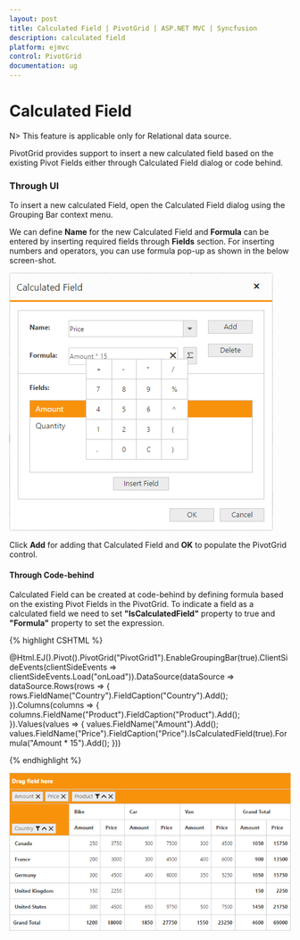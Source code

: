 ```yaml
---
layout: post
title: Calculated Field | PivotGrid | ASP.NET MVC | Syncfusion
description: calculated field
platform: ejmvc
control: PivotGrid
documentation: ug
---
```


# Calculated Field

N> This feature is applicable only for Relational data source.

PivotGrid provides support to insert a new calculated field based on the existing Pivot Fields either through Calculated Field dialog or code behind.

### Through UI
To insert a new calculated Field, open the Calculated Field dialog using the Grouping Bar context menu. 

We can define **Name** for the new Calculated Field and **Formula** can be entered by inserting required fields through **Fields** section. For inserting numbers and operators, you can use formula pop-up as shown in the below screen-shot.

![](Calculated-Field_images/Calculated-Field-Popup.png)

Click **Add** for adding that Calculated Field and **OK** to populate the PivotGrid control.

#### Through Code-behind

Calculated Field can be created at code-behind by defining formula based on the existing Pivot Fields in the PivotGrid. To indicate a field as a calculated field we need to set **"IsCalculatedField"** property to true and **"Formula"** property to set the expression.


{% highlight CSHTML %}

@Html.EJ().Pivot().PivotGrid("PivotGrid1").EnableGroupingBar(true).ClientSideEvents(clientSideEvents => clientSideEvents.Load("onLoad")).DataSource(dataSource => dataSource.Rows(rows => { rows.FieldName("Country").FieldCaption("Country").Add(); }).Columns(columns => { columns.FieldName("Product").FieldCaption("Product").Add(); }).Values(values => { values.FieldName("Amount").Add(); values.FieldName("Price").FieldCaption("Price").IsCalculatedField(true).Formula("Amount * 15").Add(); }))


{% endhighlight %}

![](Calculated-Field_images/Calculated-Field1.png)
